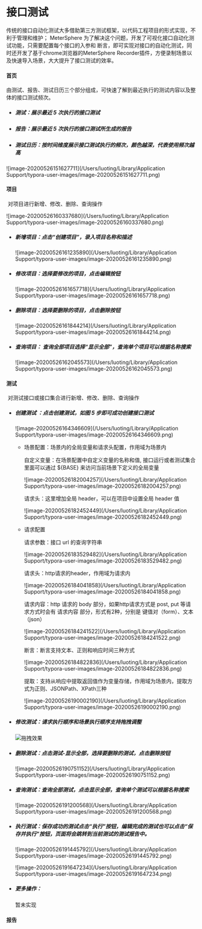 # 接口测试

​       传统的接口自动化测试大多借助第三方测试框架，以代码工程项目的形式实现，不利于管理和维护； MeterSphere 为了解决这个问题，开发了可视化接口自动化测试功能，只需要配置每个接口的入参和 断言，即可实现对接口的自动化测试，同时还开发了基于chrome浏览器的MeterSphere Recorder插件，方便录制场景以及快速导入场景，大大提升了接口测试的效率。

#### 首页

​        由测试、报告、测试日历三个部分组成，可快速了解到最近执行的测试内容以及整体的接口测试频次。

- ##### 测试：展示最近 5 次执行的接口测试

- ##### 报告：展示最近 5 次执行的接口测试所生成的报告

- ##### 测试日历：按时间维度展示接口测试执行的频次，颜色越深，代表使用频次越高

![image-20200526151627711](/Users/luoting/Library/Application Support/typora-user-images/image-20200526151627711.png)

#### 项目

​       对项目进行新增、修改、删除、查询操作

![image-20200526160337680](/Users/luoting/Library/Application Support/typora-user-images/image-20200526160337680.png)

- ##### 新增项目：点击“创建项目”，录入项目名称和描述

  ![image-20200526161235890](/Users/luoting/Library/Application Support/typora-user-images/image-20200526161235890.png)

- ##### 修改项目：选择要修改的项目，点击编辑按钮

  ![image-20200526161657718](/Users/luoting/Library/Application Support/typora-user-images/image-20200526161657718.png)

- ##### 删除项目：选择要删除的项目，点击删除按钮

  ![image-20200526161844214](/Users/luoting/Library/Application Support/typora-user-images/image-20200526161844214.png)

- ##### 查询项目： 查询全部项目选择“显示全部”，查询单个项目可以根据名称搜索

  ![image-20200526162045573](/Users/luoting/Library/Application Support/typora-user-images/image-20200526162045573.png)

#### 测试

​       对测试接口或接口集合进行新增、修改、删除、查询操作

- ##### 创建测试 ：点击创建测试，如图 5 步即可成功创建接口测试

  ![image-20200526164346609](/Users/luoting/Library/Application Support/typora-user-images/image-20200526164346609.png)

  - 场景配置：场景内的全局变量和请求头配置，作用域为场景内

    自定义变量：在场景配置中自定义变量的名称和值, 接口运行或者测试集合里面可以通过 ${BASE} 来访问当前场景下定义的全局变量

    ![image-20200526182004257](/Users/luoting/Library/Application Support/typora-user-images/image-20200526182004257.png)

    请求头：这里增加全局 header，可以在项目中设置全局 header 值

    ![image-20200526182452449](/Users/luoting/Library/Application Support/typora-user-images/image-20200526182452449.png)

  - 请求配置

    请求参数：接口 url 的查询字符串

    ![image-20200526183529482](/Users/luoting/Library/Application Support/typora-user-images/image-20200526183529482.png)

    请求头：http请求的header，作用域为请求内

    ![image-20200526184041858](/Users/luoting/Library/Application Support/typora-user-images/image-20200526184041858.png)

    请求内容：http 请求的 body 部分，如果http请求方式是 post, put 等请求方式时会有 请求内容 部分，形式有2种，分别是 键值对（form）、文本（json）

    ![image-20200526184241522](/Users/luoting/Library/Application Support/typora-user-images/image-20200526184241522.png)

    

    断言：断言支持文本、正则和响应时间三种方式

    ![image-20200526184822836](/Users/luoting/Library/Application Support/typora-user-images/image-20200526184822836.png)

    提取：支持从响应中提取返回值作为变量存储，作用域为场景内，提取方式为正则、JSONPath、XPath三种

    ![image-20200526190002190](/Users/luoting/Library/Application Support/typora-user-images/image-20200526190002190.png)

  

- ##### 修改测试：请求执行顺序和场景执行顺序支持拖拽调整

  ![拖拽效果](/Users/luoting/Documents/拖拽效果.gif)

- ##### 删除测试：点击测试-显示全部，选择要删除的测试，点击删除按钮

  ![image-20200526190751152](/Users/luoting/Library/Application Support/typora-user-images/image-20200526190751152.png)

- ##### 查询测试：查询全部测试，点击显示全部，查询单个测试可以根据名称搜索

  ![image-20200526191200568](/Users/luoting/Library/Application Support/typora-user-images/image-20200526191200568.png)

- ##### 执行测试：保存成功的测试点击“执行”按钮，编辑完成的测试也可以点击“保存并执行”按钮，页面将会跳转到当前测试的测试报告中。

  ![image-20200526191445792](/Users/luoting/Library/Application Support/typora-user-images/image-20200526191445792.png)

  ![image-20200526191647234](/Users/luoting/Library/Application Support/typora-user-images/image-20200526191647234.png)

- ##### 更多操作：

  暂未实现

  





#### 报告

